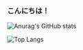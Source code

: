 ### こんにちは！

![Anurag's GitHub stats](https://github-readme-stats-blond-two.vercel.app/api?username=axiel7&show_icons=true&count_private=true&theme=github_dark)

![Top Langs](https://github-readme-stats-blond-two.vercel.app/api/top-langs/?username=axiel7&layout=compact&theme=github_dark)
